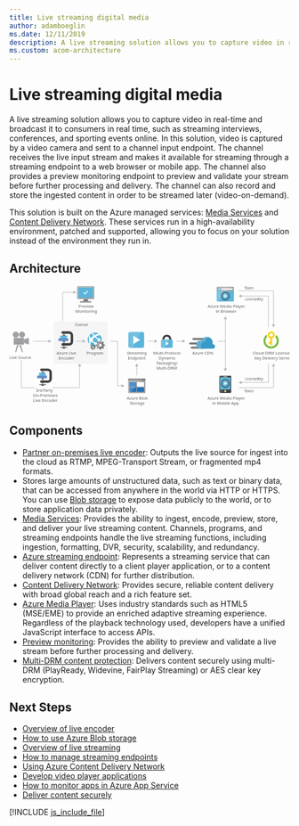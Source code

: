 ```yaml
---
title: Live streaming digital media
author: adamboeglin
ms.date: 12/11/2019
description: A live streaming solution allows you to capture video in real-time and broadcast it to consumers in real time, such as streaming interviews, conferences, and sporting events online. In this solution, video is captured by a video camera and sent to a channel input endpoint. The channel receives the live input stream and makes it available for streaming through a streaming endpoint to a web browser or mobile app. The channel also provides a preview monitoring endpoint to preview and validate your stream before further processing and delivery. The channel can also record and store the ingested content in order to be streamed later (video-on-demand).
ms.custom: acom-architecture
---
```

# Live streaming digital media

A live streaming solution allows you to capture video in real-time and broadcast it to consumers in real time, such as streaming interviews, conferences, and sporting events online. In this solution, video is captured by a video camera and sent to a channel input endpoint. The channel receives the live input stream and makes it available for streaming through a streaming endpoint to a web browser or mobile app. The channel also provides a preview monitoring endpoint to preview and validate your stream before further processing and delivery. The channel can also record and store the ingested content in order to be streamed later (video-on-demand).

This solution is built on the Azure managed services: [Media Services](/en-us/services/media-services/) and [Content Delivery Network](/en-us/services/cdn/). These services run in a high-availability environment, patched and supported, allowing you to focus on your solution instead of the environment they run in.


## Architecture

<svg class="architecture-diagram" aria-labelledby="digital-media-live-stream" height="353.645" viewbox="0 0 814.247 353.645" width="814.247" xmlns="https://www.w3.org/2000/svg"><title id="digital-media-live-stream">Live streaming digital media</title><desc>A live streaming solution allows you to capture video in real-time and broadcast it to consumers in real time, such as streaming interviews, conferences, and sporting events online. In this solution, video is captured by a video camera and sent to a channel input endpoint. The channel receives the live input stream and makes it available for streaming through a streaming endpoint to a web browser or mobile app. The channel also provides a preview monitoring endpoint to preview and validate your stream before further processing and delivery. The channel can also record and store the ingested content in order to be streamed later (video-on-demand).</desc><rect fill="#ededee" height="124" opacity="0.5" width="156" x="129.255" y="103.645"></rect><line fill="none" stroke="#b5b6b6" stroke-miterlimit="10" stroke-width="1.5" x1="115.167" x2="68.163" y1="161.73" y2="161.73"></line><polygon fill="#b5b6b6" points="113.744 156.868 122.163 161.73 113.744 166.591 113.744 156.868"></polygon><line fill="none" stroke="#b5b6b6" stroke-miterlimit="10" stroke-width="1.5" x1="214.167" x2="194.163" y1="161.73" y2="161.73"></line><polygon fill="#b5b6b6" points="212.744 156.868 221.163 161.73 212.744 166.591 212.744 156.868"></polygon><polyline fill="none" points="327.259 291.028 314.163 291.223 314.163 161.73 292.163 161.73" stroke="#b5b6b6" stroke-miterlimit="10" stroke-width="1.5"></polyline><polygon fill="#b5b6b6" points="325.765 286.188 334.255 290.924 325.909 295.911 325.765 286.188"></polygon><line fill="none" stroke="#b5b6b6" stroke-miterlimit="10" stroke-width="1.5" x1="423.167" x2="403.163" y1="161.73" y2="161.73"></line><polygon fill="#b5b6b6" points="421.744 156.868 430.163 161.73 421.744 166.591 421.744 156.868"></polygon><line fill="none" stroke="#b5b6b6" stroke-miterlimit="10" stroke-width="1.5" x1="370.163" x2="370.163" y1="233.727" y2="260.73"></line><polygon fill="#b5b6b6" points="365.302 235.149 370.163 226.73 375.025 235.149 365.302 235.149"></polygon><line fill="none" stroke="#b5b6b6" stroke-miterlimit="10" stroke-width="1.5" x1="504.167" x2="485.163" y1="161.73" y2="161.73"></line><polygon fill="#b5b6b6" points="502.744 156.868 511.163 161.73 502.744 166.591 502.744 156.868"></polygon><line fill="none" stroke="#b5b6b6" stroke-miterlimit="10" stroke-width="1.5" x1="628.163" x2="606.163" y1="161.73" y2="161.73"></line><line fill="none" stroke="#b5b6b6" stroke-miterlimit="10" stroke-width="1.5" x1="627.557" x2="627.557" y1="96.227" y2="242.233"></line><polygon fill="#b5b6b6" points="622.696 97.649 627.557 89.23 632.419 97.649 622.696 97.649"></polygon><polygon fill="#b5b6b6" points="622.696 240.81 627.557 249.23 632.419 240.81 622.696 240.81"></polygon><polyline fill="none" points="666.255 15.73 767.473 15.73 767.473 114.649" stroke="#b5b6b6" stroke-miterlimit="10" stroke-width="1.5"></polyline><polygon fill="#b5b6b6" points="762.611 113.226 767.473 121.645 772.335 113.226 762.611 113.226"></polygon><polyline fill="none" points="673.252 30.73 752.473 30.73 752.473 121.645" stroke="#b5b6b6" stroke-miterlimit="10" stroke-width="1.5"></polyline><polygon fill="#b5b6b6" points="674.675 35.591 666.255 30.73 674.675 25.868 674.675 35.591"></polygon><polyline fill="none" points="666.255 296.353 767.473 296.353 767.473 233.434" stroke="#b5b6b6" stroke-miterlimit="10" stroke-width="1.5"></polyline><polygon fill="#b5b6b6" points="772.335 234.857 767.473 226.438 762.611 234.857 772.335 234.857"></polygon><polyline fill="none" points="124.318 296.353 204.142 296.353 204.142 233.434" stroke="#b5b6b6" stroke-miterlimit="10" stroke-width="1.5"></polyline><polygon fill="#b5b6b6" points="209.004 234.857 204.142 226.438 199.281 234.857 209.004 234.857"></polygon><polyline fill="none" points="34.721 216.818 34.721 296.642 74.354 296.642" stroke="#b5b6b6" stroke-miterlimit="10" stroke-width="1.5"></polyline><polyline fill="none" points="673.252 281.353 752.473 281.353 752.473 226.438" stroke="#b5b6b6" stroke-miterlimit="10" stroke-width="1.5"></polyline><polygon fill="#b5b6b6" points="674.675 286.215 666.255 281.353 674.675 276.492 674.675 286.215"></polygon><text fill="#5e5e5e" font-family="SegoeUI, Segoe UI" font-size="10" transform="translate(682.417 10.551)"><tspan letter-spacing="-0.098em">T</tspan><tspan x="4.263" y="0">oken</tspan></text><text fill="#5e5e5e" font-family="SegoeUI, Segoe UI" font-size="10" transform="translate(682.417 309.646)"><tspan letter-spacing="-0.098em">T</tspan><tspan x="4.263" y="0">oken</tspan></text><text fill="#5e5e5e" font-family="SegoeUI, Segoe UI" font-size="10" transform="translate(684.993 44.146)">License/<tspan letter-spacing="-0.013em" x="36.006" y="0">K</tspan><tspan x="41.675" y="0">ey</tspan></text><text fill="#5e5e5e" font-family="SegoeUI, Segoe UI" font-size="10" transform="translate(684.993 275.271)">License/<tspan letter-spacing="-0.013em" x="36.006" y="0">K</tspan><tspan x="41.675" y="0">ey</tspan></text><text fill="#5e5e5e" font-family="SegoeUI, Segoe UI" font-size="10" transform="translate(189.709 117.646)">Channel</text><polyline fill="none" points="187.061 19.897 155.057 19.897 155.057 101.836" stroke="#b5b6b6" stroke-miterlimit="10" stroke-width="1.5"></polyline><polygon fill="#b5b6b6" points="185.638 15.035 194.057 19.897 185.638 24.759 185.638 15.035"></polygon><path d="M242.405,178.893a2.6,2.6,0,0,0,1.528,2.306l1.944-4.667a2.6,2.6,0,0,0-.944-.167A2.485,2.485,0,0,0,242.405,178.893Z" fill="none" transform="translate(-2.03 -0.127)"></path><path d="M242.405,178.893a2.5,2.5,0,0,1,2.528-2.528,2.6,2.6,0,0,1,.944.167l1.306-3.139-.583-.25-.833-2.25h-1.778l-.111.25-.639,1.944-1.25.528-2.056-1-1.25,1.306.111.25.944,1.833-.528,1.25-2.194.778v1.833l.25.056,1.944.639.528,1.25-1,2.056,1.306,1.306.25-.111,1.833-.944.528.25,1.306-3.139A2.648,2.648,0,0,1,242.405,178.893Z" fill="#fff" opacity="0.25" style="isolation:isolate" transform="translate(-2.03 -0.127)"></path><rect fill="#9fa0a2" height="19.726" width="30.162" x="12.599" y="152.012"></rect><circle cx="18.581" cy="142.636" fill="#9fa0a2" r="8.753"></circle><circle cx="36.78" cy="142.636" fill="#9fa0a2" r="8.753"></circle><polygon fill="#9fa0a2" points="56.709 171.229 42.985 166.853 42.985 156.062 56.709 151.685 56.709 171.229"></polygon><polygon fill="#9fa0a2" points="19.62 193.277 16.994 193.277 22.1 172.677 26.914 172.677 19.62 193.277"></polygon><polygon fill="#9fa0a2" points="36.433 193.277 39.059 193.277 33.953 172.677 29.139 172.677 36.433 193.277"></polygon><text fill="#5e5e5e" font-family="SegoeUI, Segoe UI" font-size="12" transform="translate(0 212.609)">Live Source</text><text fill="#5e5e5e" font-family="SegoeUI, Segoe UI" font-size="12" transform="translate(706.787 200.2)">Cloud DRM License/<tspan letter-spacing="-0.013em" x="5.282" y="14.4">K</tspan><tspan x="12.085" y="14.4">ey Delivery Serve</tspan></text><path d="M784.9,160.873a22.453,22.453,0,0,0-8.8-17.8v.7a13.743,13.743,0,0,1-1.5,6.1,16.294,16.294,0,1,1-28.4,10.9,16.426,16.426,0,0,1,4.7-11.5,13.161,13.161,0,0,1-1.3-5.6,5.7,5.7,0,0,1,.1-1.3,22.44,22.44,0,1,0,35.2,18.5Z" fill="#7fbb42" transform="translate(-2.03 -0.127)"></path><path d="M762.8,133.273a10.31,10.31,0,0,0-2.9,20.2v10.2h-4.8v5.2h4.8v3.8h5.7v-19.3a10.23,10.23,0,0,0,7.4-9.9A10.115,10.115,0,0,0,762.8,133.273Zm0,5.4a4.9,4.9,0,1,1-4.9,4.9A4.908,4.908,0,0,1,762.8,138.673Z" fill="#fbd118" transform="translate(-2.03 -0.127)"></path><text fill="#5e5e5e" font-family="SegoeUI, Segoe UI" font-size="12" transform="translate(341.735 200.199)"><tspan letter-spacing="-0.032em">S</tspan><tspan x="5.988" y="0">treaming</tspan><tspan x="2.965" y="14.4">Endpoint</tspan></text><path d="M393.619,175.5a5.52,5.52,0,0,1-5.52,5.52h-34.96a5.52,5.52,0,0,1-5.52-5.52v-34.96a5.52,5.52,0,0,1,5.52-5.52H388.1a5.52,5.52,0,0,1,5.52,5.52Z" fill="#5bb4da" transform="translate(-2.03 -0.127)"></path><path d="M360.5,181.023h-7.36a5.52,5.52,0,0,1-5.52-5.52v-34.96a5.52,5.52,0,0,1,5.52-5.52h31.28Z" fill="#fff" opacity="0.15" style="isolation:isolate" transform="translate(-2.03 -0.127)"></path><path d="M362.339,170.29V145.757l19.6,12.279Z" fill="#fff" transform="translate(-2.03 -0.127)"></path><rect fill="#b9539f" height="88.048" opacity="0" width="55.184" x="340.882" y="131.108"></rect><text fill="#5e5e5e" font-family="SegoeUI, Segoe UI" font-size="12" transform="translate(418.216 200.199)">Multi-Protocol<tspan x="15.422" y="14.4">Dynamic</tspan><tspan letter-spacing="-0.034em" x="9.105" y="28.8">P</tspan><tspan x="15.416" y="28.8">ackaging/</tspan><tspan x="9.067" y="43.2">Multi-DRM</tspan></text><path d="M472.472,157.336h0v-1.671a12.434,12.434,0,0,0-3.342-8.658c-1.975-2.278-6.379-3.721-9.645-3.721s-7.67,1.443-9.645,3.721a12.785,12.785,0,0,0-3.342,8.658v1.671h0l6,.683V156.5a9.68,9.68,0,0,1,1.823-5.772c1.139-1.291,3.569-1.9,5.164-1.975a7.7,7.7,0,0,1,5.164,1.975,7.253,7.253,0,0,1,1.823,4.86v2.43Z" fill="#3f3f3f" transform="translate(-2.03 -0.127)"></path><path d="M446.5,157.336h0c-2.962,0-4.025,1.747-4.025,4.025v15.872c0,1.975,1.215,4.025,3.493,4.025H473c2.582,0,3.493-2.05,3.493-4.025V161.361c0-2.05-.835-4.025-4.025-4.025H446.5Z" fill="#5bb4da" transform="translate(-2.03 -0.127)"></path><polygon fill="#fff" points="454.699 162.905 463.053 168.461 454.699 174.016 454.699 162.905"></polygon><path d="M466.4,157.336H446.5c-2.962,0-4.025,1.747-4.025,4.025v15.872c0,1.975,1.215,4.025,3.493,4.025h5.088Z" fill="#fff" opacity="0.15" style="isolation:isolate" transform="translate(-2.03 -0.127)"></path><text fill="#5e5e5e" font-family="SegoeUI, Segoe UI" font-size="12" transform="translate(531.701 200.609)">Azure CDN</text><path d="M576.711,158.359h-39.9a3.009,3.009,0,0,1-3-3h0a3.009,3.009,0,0,1,3-3h39.9a3.009,3.009,0,0,1,3,3h0A3.009,3.009,0,0,1,576.711,158.359Z" fill="#7c7b7b" transform="translate(-2.03 -0.127)"></path><path d="M568.611,183.409h-36.9a3.009,3.009,0,0,1-3-3h0a3.009,3.009,0,0,1,3-3h36.9a3.009,3.009,0,0,1,3,3h0A3.009,3.009,0,0,1,568.611,183.409Z" fill="#7c7b7b" transform="translate(-2.03 -0.127)"></path><path d="M564.261,171.259h-36.9a3.009,3.009,0,0,1-3-3h0a3.009,3.009,0,0,1,3-3h36.9a3.009,3.009,0,0,1,3,3h0A3.009,3.009,0,0,1,564.261,171.259Z" fill="#7c7b7b" transform="translate(-2.03 -0.127)"></path><path d="M599.361,176.959a6.371,6.371,0,0,0-6.3-6.45h-.9a20.411,20.411,0,0,0,.6-4.5,16.869,16.869,0,0,0-16.8-16.8,17.071,17.071,0,0,0-15.9,11.4,15.081,15.081,0,0,0-3.75-.6,11.7,11.7,0,0,0,0,23.4h37.05a6.626,6.626,0,0,0,6-6.45" fill="#3999c7" transform="translate(-2.03 -0.127)"></path><path d="M562.311,183.259a10.682,10.682,0,0,1-3.15-5.7,11.275,11.275,0,0,1,12.45-13.95,16.334,16.334,0,0,1,9.45-13.5,19.139,19.139,0,0,0-5.1-.9,17.071,17.071,0,0,0-15.9,11.4,15.081,15.081,0,0,0-3.75-.6,11.7,11.7,0,0,0,0,23.4h0l6-.15Z" fill="#fff" opacity="0.2" style="isolation:isolate" transform="translate(-2.03 -0.127)"></path><rect fill="#b9539f" height="55" opacity="0" width="75.26" x="522.882" y="147.071"></rect><text fill="#5e5e5e" font-family="SegoeUI, Segoe UI" font-size="12" transform="translate(341.327 331.527)">Azure Blob<tspan letter-spacing="-0.032em" x="8.429" y="14.4">S</tspan><tspan x="14.417" y="14.4">torage</tspan></text><path d="M347.138,310.551a1.88,1.88,0,0,0,1.8,1.9h46.3a1.9,1.9,0,0,0,1.9-1.9v-33.1h-50Z" fill="#9fa0a2" transform="translate(-2.03 -0.127)"></path><path d="M395.238,269.751h-46.3a1.88,1.88,0,0,0-1.8,1.9v5.7h50v-5.7a1.9,1.9,0,0,0-1.9-1.9" fill="#7c7b7b" transform="translate(-2.03 -0.127)"></path><rect fill="#2272b9" height="13" width="20.4" x="348.808" y="280.724"></rect><rect fill="#2272b9" height="13" width="20.4" x="348.808" y="295.524"></rect><rect fill="#fff" height="13" width="20.3" x="371.008" y="280.724"></rect><rect fill="#2272b9" height="13" width="20.3" x="371.008" y="295.524"></rect><path d="M349.138,269.751a2.006,2.006,0,0,0-2,2v38.6a2.006,2.006,0,0,0,2,2h2.2l39.4-42.6Z" fill="#fff" opacity="0.2" style="isolation:isolate" transform="translate(-2.03 -0.127)"></path><rect fill="#b9539f" height="85.282" opacity="0" width="68.963" x="339.907" y="268.363"></rect><path d="M231.065,39.723h-13.6c1.6,5.8-.6,6.6-10.2,6.6v3h32.6v-3c-9.5,0-10.4-.8-8.8-6.6" fill="#7c7b7b" transform="translate(-2.03 -0.127)"></path><path d="M245.665,2.023h-44.3a2.866,2.866,0,0,0-2.7,2.9v32a2.775,2.775,0,0,0,2.7,2.8h44.3a3.045,3.045,0,0,0,3-2.8v-32a3.134,3.134,0,0,0-3-2.9m-.8,3.9v29.9h-42.4V5.923l42.4-.1Z" fill="#9fa0a2" transform="translate(-2.03 -0.127)"></path><polygon fill="#5bb4da" points="242.835 35.695 200.435 35.695 200.435 5.795 242.835 5.695 242.835 35.695"></polygon><path d="M202.465,35.823h0V5.923l38.7-.1,4.5-3.8h-44.3a2.866,2.866,0,0,0-2.7,2.9v32a2.775,2.775,0,0,0,2.7,2.8h1.1l4.6-3.8h-4.6Z" fill="#fff" opacity="0.2" style="isolation:isolate" transform="translate(-2.03 -0.127)"></path><polygon fill="#5bb4da" points="200.435 35.695 200.435 35.695 200.435 5.795 239.135 5.695 239.135 5.695 200.435 5.795 200.435 35.695"></polygon><rect fill="#9fa0a2" height="3" width="32.7" x="205.335" y="46.195"></rect><path d="M217.253,21.223l-.5-.5a.446.446,0,0,1,0-.5l1.4-1.2c0-.1.1-.1.2-.1s.2,0,.2.1l3.7,4,6.4-8.1a.367.367,0,0,1,.3-.1c.1,0,.1,0,.2.1l1.5,1c.1.1.1.1.1.2s0,.2-.1.2l-8.3,10.5Z" fill="#fff" transform="translate(-2.03 -0.127)"></path><text fill="#5e5e5e" font-family="SegoeUI, Segoe UI" font-size="12" transform="translate(201.3 64.421)">Preview<tspan x="-9.384" y="14.4">Monitoring</tspan></text><rect fill="#b9539f" height="82.912" opacity="0" width="59.634" x="191.346" y="0.734"></rect><path d="M604.286,44.526a2.007,2.007,0,0,0,2.007,2.007h45.986a2.007,2.007,0,0,0,2.007-2.007V13.2h-50Z" fill="#5bb4da" transform="translate(-2.03 -0.127)"></path><path d="M652.279,3.9H606.293a2.006,2.006,0,0,0-2.007,2.007V16.533h50V5.906A2.007,2.007,0,0,0,652.279,3.9" fill="#9fa0a2" transform="translate(-2.03 -0.127)"></path><path d="M606.3,3.9a2.007,2.007,0,0,0-2.007,2.007v38.62a2.008,2.008,0,0,0,2.007,2.007h2.188L647.906,3.9Z" fill="#fff" opacity="0.2" style="isolation:isolate" transform="translate(-2.03 -0.127)"></path><rect fill="#fff" height="3.942" width="33.671" x="615.112" y="8.551"></rect><path d="M615.6,10.582A4.878,4.878,0,1,1,610.718,5.7a4.879,4.879,0,0,1,4.878,4.879" fill="#5bb4da" transform="translate(-2.03 -0.127)"></path><polygon fill="#fff" points="608.171 11.004 610.384 13.34 609.183 13.34 606.224 10.522 609.172 7.704 610.37 7.704 608.171 10.026 613.564 10.026 613.564 11.004 608.171 11.004"></polygon><text fill="#5e5e5e" font-family="SegoeUI, Segoe UI" font-size="12" transform="translate(576.261 64.646)">Azure Media Player<tspan x="23.408" y="14.4">in Browser</tspan></text><circle cx="627.557" cy="30.73" fill="#5bb4da" r="11.52"></circle><path d="M621.442,39a11.52,11.52,0,1,1,16.292-16.292Z" fill="#fff" opacity="0.15" style="isolation:isolate" transform="translate(-2.03 -0.127)"></path><polygon fill="#fff" points="624.873 35.663 624.891 25.796 632.755 30.735 624.873 35.663"></polygon><path d="M629.588,21.08a9.778,9.778,0,1,1-9.778,9.778,9.778,9.778,0,0,1,9.778-9.778m0-2.222a12,12,0,1,0,12,12,12.014,12.014,0,0,0-12-12Z" fill="#3f3f3f" transform="translate(-2.03 -0.127)"></path><rect fill="#b9539f" height="84.23" opacity="0" width="101.871" x="575.384"></rect><text fill="#5e5e5e" font-family="SegoeUI, Segoe UI" font-size="12" transform="translate(575.986 331.846)">Azure Media Player<tspan x="13.512" y="14.4">in Mobile App</tspan></text><path d="M646.508,308.751a3,3,0,0,1-3,3H615.063a3,3,0,0,1-3-3v-44a3,3,0,0,1,3-3h28.445a3,3,0,0,1,3,3Z" fill="#3f3f3f" transform="translate(-2.03 -0.127)"></path><rect fill="#5bb4da" height="35.222" width="30" x="612.257" y="266.624"></rect><path d="M632.175,306.861a2.889,2.889,0,1,1-2.89-2.889,2.889,2.889,0,0,1,2.89,2.889" fill="#fff" transform="translate(-2.03 -0.127)"></path><path d="M631.18,306.861a1.894,1.894,0,1,1-1.9-1.894,1.9,1.9,0,0,1,1.9,1.894" fill="#b8d433" transform="translate(-2.03 -0.127)"></path><path d="M614.286,301.973V266.751h22.767l2.031-5H615.063a3,3,0,0,0-3,3v44a3,3,0,0,0,3,3h3.695l3.974-9.778Z" fill="#fff" opacity="0.15" style="isolation:isolate" transform="translate(-2.03 -0.127)"></path><path d="M634.4,264.568a.737.737,0,0,1-.738.738h-8.744a.739.739,0,1,1,0-1.477h8.744a.738.738,0,0,1,.738.739" fill="#1e1e1e" transform="translate(-2.03 -0.127)"></path><path d="M634.4,264.568a.737.737,0,0,1-.738.738h-8.744a.739.739,0,1,1,0-1.477h8.744a.738.738,0,0,1,.738.739" fill="#fff" transform="translate(-2.03 -0.127)"></path><circle cx="627.557" cy="284.353" fill="#5bb4da" r="11.52"></circle><path d="M621.442,292.627a11.52,11.52,0,0,1,16.292-16.292Z" fill="#fff" opacity="0.15" style="isolation:isolate" transform="translate(-2.03 -0.127)"></path><polygon fill="#fff" points="624.873 289.287 624.891 279.42 632.755 284.359 624.873 289.287"></polygon><path d="M629.588,274.7a9.778,9.778,0,1,1-9.778,9.778,9.778,9.778,0,0,1,9.778-9.778m0-2.222a12,12,0,1,0,12,12,12.014,12.014,0,0,0-12-12Z" fill="#3f3f3f" transform="translate(-2.03 -0.127)"></path><rect fill="#b9539f" height="87" opacity="0" width="101.871" x="576.384" y="261.23"></rect><text fill="#5e5e5e" font-family="SegoeUI, Segoe UI" font-size="12" transform="translate(136.871 200.242)">Azure Live<tspan x="5.66" y="14.4">Encoder</tspan></text><path d="M175.726,174.584h-18.9a3.521,3.521,0,0,1,0-7.042h18.9A4.544,4.544,0,0,0,180.265,163V144.658a4.544,4.544,0,0,0-4.539-4.539h-18.9a3.521,3.521,0,0,1,0-7.042h18.9a11.594,11.594,0,0,1,11.581,11.581V163A11.594,11.594,0,0,1,175.726,174.584Z" fill="#3f3f3f" transform="translate(-2.03 -0.127)"></path><rect fill="#3f3f3f" height="1.76" width="19.056" x="149.049" y="178.72"></rect><rect fill="#3f3f3f" height="2.47" width="7.042" x="155.057" y="180.48"></rect><rect fill="#3f3f3f" height="40.489" width="1.76" x="157.697" y="139.992"></rect><rect fill="#618dc9" height="7.922" width="28.166" x="142.734" y="153.314"></rect><rect fill="#5bb4da" height="7.922" width="19.364" x="148.015" y="145.393"></rect><rect fill="#676767" height="2.641" width="7.042" x="155.057" y="142.752"></rect><rect fill="#676767" height="2.47" width="7.042" x="155.057" y="161.236"></rect><text fill="#5e5e5e" font-family="SegoeUI, Segoe UI" font-size="12" transform="translate(76.792 308.222)">3rd <tspan letter-spacing="-0.034em" x="20.994" y="0">P</tspan><tspan x="27.305" y="0">arty </tspan><tspan x="-8.382" y="14.4">On-Premises</tspan><tspan x="-8.036" y="28.8">Live Encoder</tspan></text><path d="M113.884,282.564h-18.9a3.521,3.521,0,0,1,0-7.042h18.9a4.544,4.544,0,0,0,4.539-4.539V252.638a4.544,4.544,0,0,0-4.539-4.539h-18.9a3.521,3.521,0,0,1,0-7.042h18.9a11.594,11.594,0,0,1,11.581,11.581v18.346A11.594,11.594,0,0,1,113.884,282.564Z" fill="#3f3f3f" transform="translate(-2.03 -0.127)"></path><rect fill="#3f3f3f" height="1.76" width="19.056" x="87.207" y="286.7"></rect><rect fill="#3f3f3f" height="2.47" width="7.042" x="93.215" y="288.46"></rect><rect fill="#3f3f3f" height="40.489" width="1.76" x="95.855" y="247.972"></rect><rect fill="#618dc9" height="7.922" width="28.166" x="80.892" y="261.294"></rect><rect fill="#5bb4da" height="7.922" width="19.364" x="86.173" y="253.373"></rect><rect fill="#676767" height="2.641" width="7.042" x="93.215" y="250.732"></rect><rect fill="#676767" height="2.47" width="7.042" x="93.215" y="269.216"></rect><text fill="#5e5e5e" font-family="SegoeUI, Segoe UI" font-size="12" transform="translate(224.204 200.242)">Program</text><path d="M262.683,173.615a20.546,20.546,0,0,1-25-32.611,20.892,20.892,0,0,1,12.5-4.194,20.507,20.507,0,0,1,12.5,36.806" fill="#5bb4da" transform="translate(-2.03 -0.127)"></path><path d="M266.488,159.809a4.243,4.243,0,0,0-.611-4.194,4.377,4.377,0,0,0-5.694-1.111c-2.111-1.889-4.389-4-6.806-6.389,7.306-4,12.5-3.611,12.806-3.611a19.151,19.151,0,0,0-3-3,21.688,21.688,0,0,0-13.694,2.611h0c-1.889-1.889-3.806-4-5.694-6.306a27.582,27.582,0,0,0-2.694,1.111,41.75,41.75,0,0,0,5.5,7h0a34.415,34.415,0,0,0-5.722,4.889c-.194.306-.5.5-.694.806a6.687,6.687,0,0,0-3.389.194A14.964,14.964,0,0,1,235.405,143c-.694.889-1.389,1.806-2.111,2.694a12.841,12.841,0,0,0,.806,8.194,6.168,6.168,0,0,0,0,7.5,1.436,1.436,0,0,0,.5.5A32.219,32.219,0,0,0,233.405,169c.194.306.306.5.5.806a21.252,21.252,0,0,0,3.306,3.389,22.953,22.953,0,0,1,1.389-9.306,5.905,5.905,0,0,0,2.889-.5c.5.5,1.111.889,1.694,1.389a32.665,32.665,0,0,0,6,3.806,3.869,3.869,0,0,0,.806,2.889,4.1,4.1,0,0,0,5.694.806,3.007,3.007,0,0,0,.889-1,35.929,35.929,0,0,0,7.889.806,22.18,22.18,0,0,0,2.5-2.889h0c.111-.111.111-.194.194-.306a20.7,20.7,0,0,1-10.111-.694,4.651,4.651,0,0,0-.694-1.611,3.932,3.932,0,0,0-5.389-.889,39.708,39.708,0,0,1-5.5-3.694c-.389-.306-.806-.611-1.111-.889a6.237,6.237,0,0,0,.306-6.194l.694-.694a58.042,58.042,0,0,1,5.444-4.306c2.583,2.389,5.278,4.583,7.778,6.583a4.125,4.125,0,0,0,.5,4.5,4.453,4.453,0,0,0,6.194.806l.306-.306c1.806,1.306,3.306,2.306,4.111,2.806a14.583,14.583,0,0,0,.5-1.806A34.491,34.491,0,0,1,266.488,159.809Z" fill="#fff" transform="translate(-2.03 -0.127)"></path><path d="M274.572,162.7l-.389.194-3.111,1.611-2.111-.889-1.306-3.694h-2.972l-.194.389-1.111,3.306-2.111.889-3.5-1.694L255.655,165l.194.389,1.611,3.111-.889,2.111-3.694,1.306v3.111l.389.111,3.306,1.111.889,2.111-1.667,3.444L257.988,184l.389-.194,3.111-1.611,2.111.889,1.306,3.694h3.111l.111-.389,1.111-3.306,2.111-.889,3.611,1.694,2.194-2.194-2-3.5.889-2.111,3.694-1.306v-2.972l-.389-.194-3.306-1.111-.889-2.111,1.5-3.194Zm-8.278,15a4.306,4.306,0,1,1,4.306-4.306A4.274,4.274,0,0,1,266.294,177.7Z" fill="#7c7b7b" transform="translate(-2.03 -0.127)"></path><path d="M261.988,173.42a4.395,4.395,0,0,0,2.611,3.889l3.306-7.889a4.321,4.321,0,0,0-5.917,4Z" fill="none" transform="translate(-2.03 -0.127)"></path><path d="M261.988,173.42a4.321,4.321,0,0,1,5.917-4l2.194-5.306-1-.389-1.389-3.806h-3.028l-.194.389-1.111,3.306-2.111.889-3.5-1.694L255.655,165l.194.389,1.611,3.111-.889,2.111-3.694,1.306v3.111l.389.111,3.306,1.111.889,2.111-1.667,3.444L257.988,184l.389-.194,3.111-1.611.889.389,2.194-5.306A4.3,4.3,0,0,1,261.988,173.42Z" fill="#fff" opacity="0.25" style="isolation:isolate" transform="translate(-2.03 -0.127)"></path><path d="M249.849,172.559l-.25.111-1.833.944-1.25-.528-.778-2.194h-1.778l-.111.25-.639,1.944-1.25.528-2.056-1-1.25,1.306.111.25.944,1.833-.528,1.25-2.194.778v1.833l.25.056,1.944.639.528,1.25-1,2.056,1.306,1.306.25-.111,1.833-.944,1.25.528.778,2.194h1.833l.056-.25.639-1.944,1.25-.528,2.139,1,1.306-1.306-1.194-2.056.528-1.25,2.194-.778v-1.778l-.25-.111-1.944-.639-.528-1.25.889-1.889Zm-4.917,8.861a2.528,2.528,0,1,1,2.528-2.528A2.5,2.5,0,0,1,244.933,181.42Z" fill="#7c7b7b" transform="translate(-2.03 -0.127)"></path><rect fill="#b9539f" height="70.97" opacity="0" width="53.625" x="224.083" y="134.676"></rect></svg>

## Components
* [Partner on-premises live encoder](https://docs.microsoft.com/api/Redirecthttps://azure.microsoft.com/documentation/articles/media-services-live-encoders-overview/): Outputs the live source for ingest into the cloud as RTMP, MPEG-Transport Stream, or fragmented mp4 formats.
* Stores large amounts of unstructured data, such as text or binary data, that can be accessed from anywhere in the world via HTTP or HTTPS. You can use [Blob storage](https://azure.microsoft.com/services/storage/blobs/) to expose data publicly to the world, or to store application data privately.
* [Media Services](https://azure.microsoft.com/services/media-services/): Provides the ability to ingest, encode, preview, store, and deliver your live streaming content. Channels, programs, and streaming endpoints handle the live streaming functions, including ingestion, formatting, DVR, security, scalability, and redundancy.
* [Azure streaming endpoint](https://azure.microsoft.com/services/media-services/live-on-demand/): Represents a streaming service that can deliver content directly to a client player application, or to a content delivery network (CDN) for further distribution.
* [Content Delivery Network](https://azure.microsoft.com/services/cdn/): Provides secure, reliable content delivery with broad global reach and a rich feature set.
* [Azure Media Player](https://azure.microsoft.com/services/media-services/media-player/): Uses industry standards such as HTML5 (MSE/EME) to provide an enriched adaptive streaming experience. Regardless of the playback technology used, developers have a unified JavaScript interface to access APIs.
* [Preview monitoring](https://docs.microsoft.com/api/Redirecthttps://azure.microsoft.com/documentation/articles/web-sites-monitor/): Provides the ability to preview and validate a live stream before further processing and delivery.
* [Multi-DRM content protection](https://azure.microsoft.com/services/media-services/content-protection/): Delivers content securely using multi-DRM (PlayReady, Widevine, FairPlay Streaming) or AES clear key encryption.

## Next Steps
* [Overview of live encoder](https://docs.microsoft.com/api/Redirect/documentation/articles/media-services-live-encoders-overview/)
* [How to use Azure Blob storage](https://docs.microsoft.com/api/Redirect/documentation/articles/storage-dotnet-how-to-use-blobs/)
* [Overview of live streaming](https://docs.microsoft.com/api/Redirect/documentation/articles/media-services-manage-channels-overview/)
* [How to manage streaming endpoints](https://docs.microsoft.com/api/Redirect/documentation/articles/media-services-manage-origins/)
* [Using Azure Content Delivery Network](https://docs.microsoft.com/api/Redirect/documentation/articles/cdn-create-new-endpoint/)
* [Develop video player applications](https://docs.microsoft.com/api/Redirect/documentation/articles/media-services-develop-video-players/)
* [How to monitor apps in Azure App Service](https://docs.microsoft.com/api/Redirect/documentation/articles/media-services-develop-video-players/)
* [Deliver content securely](https://azure.microsoft.com/services/media-services/content-protection/)

[!INCLUDE [js_include_file](../../_js/index.md)]
